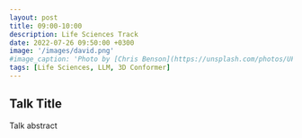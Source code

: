 ```yaml
---
layout: post
title: 09:00-10:00
description: Life Sciences Track
date: 2022-07-26 09:50:00 +0300
image: '/images/david.png'
#image_caption: 'Photo by [Chris Benson](https://unsplash.com/photos/UFen67VW5rU) on [Unsplash](https://unsplash.com/)'
tags: [Life Sciences, LLM, 3D Conformer]
---
```


## Talk Title
Talk abstract
